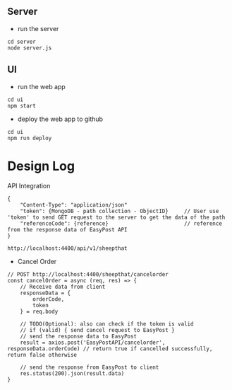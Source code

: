 
## Server
- run the server
```
cd server
node server.js
```

## UI
- run the web app
```
cd ui
npm start
```
- deploy the web app to github
```
cd ui
npm run deploy
```


# Design Log

API Integration

```
{
    "Content-Type": "application/json"
    "token": {MongoDB - path collection - ObjectID}     // User use 'token' to send GET request to the server to get the data of the path
    "referenceCode": {reference}                        // reference from the response data of EasyPost API
}
```

`http://localhost:4400/api/v1/sheepthat`

- Cancel Order
```
// POST http://localhost:4400/sheepthat/cancelorder
const cancelOrder = async (req, res) => {
    // Receive data from client
    responseData = {
        orderCode,
        token
    } = req.body

    // TODO(Optional): also can check if the token is valid 
    // if (valid) { send cancel request to EasyPost }
    // send the response data to EasyPost
    result = axios.post('EasyPostAPI/cancelorder', responseData.orderCode) // return true if cancelled successfully, return false otherwise

    // send the response from EasyPost to client
    res.status(200).json(result.data)
}
```
